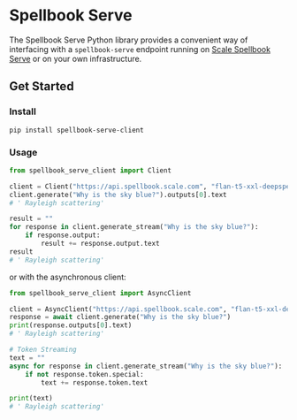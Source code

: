 # Spellbook Serve

The Spellbook Serve Python library provides a convenient way of interfacing with a
`spellbook-serve` endpoint running on
[Scale Spellbook Serve](https://spellbook.readme.io/docs/) or on your own infrastructure.

## Get Started

### Install

```shell
pip install spellbook-serve-client
```

### Usage

```python
from spellbook_serve_client import Client

client = Client("https://api.spellbook.scale.com", "flan-t5-xxl-deepspeed-sync")
client.generate("Why is the sky blue?").outputs[0].text
# ' Rayleigh scattering'

result = ""
for response in client.generate_stream("Why is the sky blue?"):
    if response.output:
        result += response.output.text
result
# ' Rayleigh scattering'
```

or with the asynchronous client:

```python
from spellbook_serve_client import AsyncClient

client = AsyncClient("https://api.spellbook.scale.com", "flan-t5-xxl-deepspeed-sync")
response = await client.generate("Why is the sky blue?")
print(response.outputs[0].text)
# ' Rayleigh scattering'

# Token Streaming
text = ""
async for response in client.generate_stream("Why is the sky blue?"):
    if not response.token.special:
        text += response.token.text

print(text)
# ' Rayleigh scattering'
```
